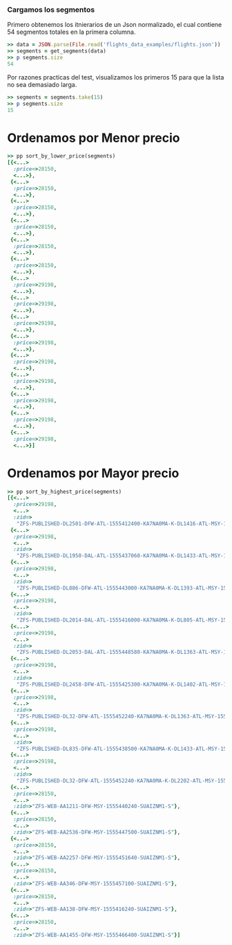<!--
Load the necessary libraries
>> require_relative '../../tool/filter_and_sort_functions_for_segments.rb'
<...>

-->

### Cargamos los segmentos

Primero obtenemos los itnierarios de un Json normalizado, el cual contiene 54 segmentos totales en la
primera columna.
```ruby
>> data = JSON.parse(File.read('flights_data_examples/flights.json'))
>> segments = get_segments(data)
>> p segments.size
54
```

Por razones practicas del test, visualizamos los primeros 15 para que la lista no sea demasiado larga. 

```ruby
>> segments = segments.take(15)
>> p segments.size
15

```

# Ordenamos por Menor precio


```ruby
>> pp sort_by_lower_price(segments)
[{<...>
  :price=>28150,
  <...>},
 {<...>
  :price=>28150,
  <...>},
 {<...>
  :price=>28150,
  <...>},
 {<...>
  :price=>28150,
  <...>},
 {<...>
  :price=>28150,
  <...>},
 {<...>
  :price=>28150,
  <...>},
 {<...>
  :price=>29198,
  <...>},
 {<...>
  :price=>29198,
  <...>},
 {<...>
  :price=>29198,
  <...>},
 {<...>
  :price=>29198,
  <...>},
 {<...>
  :price=>29198,
  <...>},
 {<...>
  :price=>29198,
  <...>},
 {<...>
  :price=>29198,
  <...>},
 {<...>
  :price=>29198,
  <...>},
 {<...>
  :price=>29198,
  <...>}]


```

# Ordenamos por Mayor precio


```ruby
>> pp sort_by_highest_price(segments)
[{<...>
  :price=>29198,
  <...>
  :zid=>
   "ZFS-PUBLISHED-DL2501-DFW-ATL-1555412400-KA7NA0MA-K-DL1416-ATL-MSY-1555424760-KA7NA0MA-K"},
 {<...>
  :price=>29198,
  <...>
  :zid=>
   "ZFS-PUBLISHED-DL1950-DAL-ATL-1555437060-KA7NA0MA-K-DL1433-ATL-MSY-1555450800-KA7NA0MA-K"},
 {<...>
  :price=>29198,
  <...>
  :zid=>
   "ZFS-PUBLISHED-DL886-DFW-ATL-1555443000-KA7NA0MA-K-DL1393-ATL-MSY-1555458840-KA7NA0MA-K"},
 {<...>
  :price=>29198,
  <...>
  :zid=>
   "ZFS-PUBLISHED-DL2014-DAL-ATL-1555416000-KA7NA0MA-K-DL805-ATL-MSY-1555431000-KA7NA0MA-K"},
 {<...>
  :price=>29198,
  <...>
  :zid=>
   "ZFS-PUBLISHED-DL2053-DAL-ATL-1555448580-KA7NA0MA-K-DL1363-ATL-MSY-1555465980-KA7NA0MA-K"},
 {<...>
  :price=>29198,
  <...>
  :zid=>
   "ZFS-PUBLISHED-DL2458-DFW-ATL-1555425300-KA7NA0MA-K-DL1402-ATL-MSY-1555441140-KA7NA0MA-K"},
 {<...>
  :price=>29198,
  <...>
  :zid=>
   "ZFS-PUBLISHED-DL32-DFW-ATL-1555452240-KA7NA0MA-K-DL1363-ATL-MSY-1555465980-KA7NA0MA-K"},
 {<...>
  :price=>29198,
  <...>
  :zid=>
   "ZFS-PUBLISHED-DL835-DFW-ATL-1555438500-KA7NA0MA-K-DL1433-ATL-MSY-1555450800-KA7NA0MA-K"},
 {<...>
  :price=>29198,
  <...>
  :zid=>
   "ZFS-PUBLISHED-DL32-DFW-ATL-1555452240-KA7NA0MA-K-DL2202-ATL-MSY-1555469760-KA7NA0MA-K"},
 {<...>
  :price=>28150,
  <...>
  :zid=>"ZFS-WEB-AA1211-DFW-MSY-1555440240-SUAIZNM1-S"},
 {<...>
  :price=>28150,
  <...>
  :zid=>"ZFS-WEB-AA2536-DFW-MSY-1555447500-SUAIZNM1-S"},
 {<...>
  :price=>28150,
  <...>
  :zid=>"ZFS-WEB-AA2257-DFW-MSY-1555451640-SUAIZNM1-S"},
 {<...>
  :price=>28150,
  <...>
  :zid=>"ZFS-WEB-AA346-DFW-MSY-1555457100-SUAIZNM1-S"},
 {<...>
  :price=>28150,
  <...>
  :zid=>"ZFS-WEB-AA138-DFW-MSY-1555416240-SUAIZNM1-S"},
 {<...>
  :price=>28150,
  <...>
  :zid=>"ZFS-WEB-AA1455-DFW-MSY-1555466400-SUAIZNM1-S"}]

```
